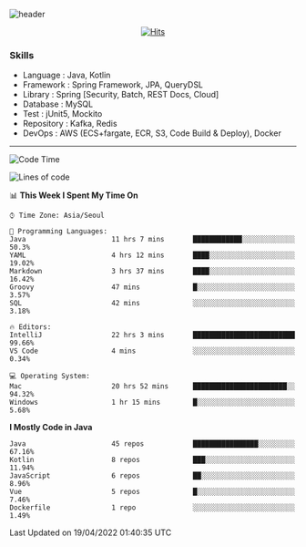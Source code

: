 <!-- Github Profile Readme로 프로필 꾸미기 : https://zzsza.github.io/development/2020/07/10/make-github-profile-readme/ -->

<!-- github theme -->
  <!-- 
    ![header](https://capsule-render.vercel.app/api?type=slice&color=e0f0e3&height=150&section=header&text=beasy&fontSize=45)
  -->
  ![header](https://capsule-render.vercel.app/api?type=soft&color=e0f0e3&height=150&section=header&text=Choi-YongSeok&fontSize=55&animation=twinkling)


<!-- hits count : https://hits.seeyoufarm.com/ -->
<div align=center>
    
  [![Hits](https://hits.seeyoufarm.com/api/count/incr/badge.svg?url=https%3A%2F%2Fgithub.com%2Fchoi-ys&count_bg=%2379C83D&title_bg=%23555555&icon=&icon_color=%23E7E7E7&title=hits&edge_flat=false)](https://hits.seeyoufarm.com)

</div>


<!-- Committed Top Lang -->
<div align=center>
</div>


### Skills
 - Language : Java, Kotlin
 - Framework : Spring Framework, JPA, QueryDSL
 - Library : Spring [Security, Batch, REST Docs, Cloud]
 - Database : MySQL
 - Test : jUnit5, Mockito
 - Repository : Kafka, Redis
 - DevOps : AWS (ECS+fargate, ECR, S3, Code Build & Deploy), Docker

---

<!--START_SECTION:waka-->
![Code Time](http://img.shields.io/badge/Code%20Time-2%2C110%20hrs%2050%20mins-blue)

![Lines of code](https://img.shields.io/badge/From%20Hello%20World%20I%27ve%20Written-208%20Thousand%20lines%20of%20code-blue)

📊 **This Week I Spent My Time On** 

```text
⌚︎ Time Zone: Asia/Seoul

💬 Programming Languages: 
Java                     11 hrs 7 mins       ████████████░░░░░░░░░░░░░   50.3% 
YAML                     4 hrs 12 mins       ████░░░░░░░░░░░░░░░░░░░░░   19.02% 
Markdown                 3 hrs 37 mins       ████░░░░░░░░░░░░░░░░░░░░░   16.42% 
Groovy                   47 mins             █░░░░░░░░░░░░░░░░░░░░░░░░   3.57% 
SQL                      42 mins             ░░░░░░░░░░░░░░░░░░░░░░░░░   3.18%

🔥 Editors: 
IntelliJ                 22 hrs 3 mins       █████████████████████████   99.66% 
VS Code                  4 mins              ░░░░░░░░░░░░░░░░░░░░░░░░░   0.34%

💻 Operating System: 
Mac                      20 hrs 52 mins      ███████████████████████░░   94.32% 
Windows                  1 hr 15 mins        █░░░░░░░░░░░░░░░░░░░░░░░░   5.68%

```

**I Mostly Code in Java** 

```text
Java                     45 repos            ████████████████░░░░░░░░░   67.16% 
Kotlin                   8 repos             ███░░░░░░░░░░░░░░░░░░░░░░   11.94% 
JavaScript               6 repos             ██░░░░░░░░░░░░░░░░░░░░░░░   8.96% 
Vue                      5 repos             █░░░░░░░░░░░░░░░░░░░░░░░░   7.46% 
Dockerfile               1 repo              ░░░░░░░░░░░░░░░░░░░░░░░░░   1.49%

```



 Last Updated on 19/04/2022 01:40:35 UTC
<!--END_SECTION:waka-->

<!-- 
![footer](https://capsule-render.vercel.app/api?section=footer&type=slice&color=e0f0e3)
-->

